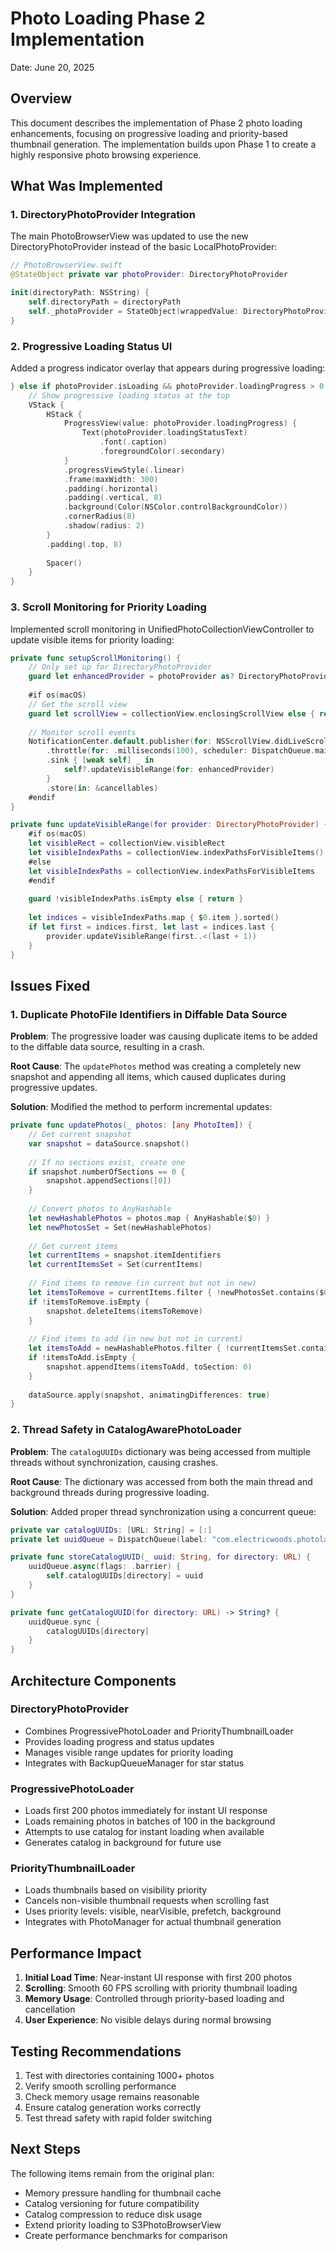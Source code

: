 # Photo Loading Phase 2 Implementation

Date: June 20, 2025

## Overview

This document describes the implementation of Phase 2 photo loading enhancements, focusing on progressive loading and priority-based thumbnail generation. The implementation builds upon Phase 1 to create a highly responsive photo browsing experience.

## What Was Implemented

### 1. DirectoryPhotoProvider Integration

The main PhotoBrowserView was updated to use the new DirectoryPhotoProvider instead of the basic LocalPhotoProvider:

```swift
// PhotoBrowserView.swift
@StateObject private var photoProvider: DirectoryPhotoProvider

init(directoryPath: NSString) {
    self.directoryPath = directoryPath
    self._photoProvider = StateObject(wrappedValue: DirectoryPhotoProvider(directoryPath: directoryPath as String))
}
```

### 2. Progressive Loading Status UI

Added a progress indicator overlay that appears during progressive loading:

```swift
} else if photoProvider.isLoading && photoProvider.loadingProgress > 0 {
    // Show progressive loading status at the top
    VStack {
        HStack {
            ProgressView(value: photoProvider.loadingProgress) {
                Text(photoProvider.loadingStatusText)
                    .font(.caption)
                    .foregroundColor(.secondary)
            }
            .progressViewStyle(.linear)
            .frame(maxWidth: 300)
            .padding(.horizontal)
            .padding(.vertical, 8)
            .background(Color(NSColor.controlBackgroundColor))
            .cornerRadius(8)
            .shadow(radius: 2)
        }
        .padding(.top, 8)
        
        Spacer()
    }
}
```

### 3. Scroll Monitoring for Priority Loading

Implemented scroll monitoring in UnifiedPhotoCollectionViewController to update visible items for priority loading:

```swift
private func setupScrollMonitoring() {
    // Only set up for DirectoryPhotoProvider
    guard let enhancedProvider = photoProvider as? DirectoryPhotoProvider else { return }
    
    #if os(macOS)
    // Get the scroll view
    guard let scrollView = collectionView.enclosingScrollView else { return }
    
    // Monitor scroll events
    NotificationCenter.default.publisher(for: NSScrollView.didLiveScrollNotification, object: scrollView)
        .throttle(for: .milliseconds(100), scheduler: DispatchQueue.main, latest: true)
        .sink { [weak self] _ in
            self?.updateVisibleRange(for: enhancedProvider)
        }
        .store(in: &cancellables)
    #endif
}

private func updateVisibleRange(for provider: DirectoryPhotoProvider) {
    #if os(macOS)
    let visibleRect = collectionView.visibleRect
    let visibleIndexPaths = collectionView.indexPathsForVisibleItems()
    #else
    let visibleIndexPaths = collectionView.indexPathsForVisibleItems
    #endif
    
    guard !visibleIndexPaths.isEmpty else { return }
    
    let indices = visibleIndexPaths.map { $0.item }.sorted()
    if let first = indices.first, let last = indices.last {
        provider.updateVisibleRange(first..<(last + 1))
    }
}
```

## Issues Fixed

### 1. Duplicate PhotoFile Identifiers in Diffable Data Source

**Problem**: The progressive loader was causing duplicate items to be added to the diffable data source, resulting in a crash.

**Root Cause**: The `updatePhotos` method was creating a completely new snapshot and appending all items, which caused duplicates during progressive updates.

**Solution**: Modified the method to perform incremental updates:

```swift
private func updatePhotos(_ photos: [any PhotoItem]) {
    // Get current snapshot
    var snapshot = dataSource.snapshot()
    
    // If no sections exist, create one
    if snapshot.numberOfSections == 0 {
        snapshot.appendSections([0])
    }
    
    // Convert photos to AnyHashable
    let newHashablePhotos = photos.map { AnyHashable($0) }
    let newPhotosSet = Set(newHashablePhotos)
    
    // Get current items
    let currentItems = snapshot.itemIdentifiers
    let currentItemsSet = Set(currentItems)
    
    // Find items to remove (in current but not in new)
    let itemsToRemove = currentItems.filter { !newPhotosSet.contains($0) }
    if !itemsToRemove.isEmpty {
        snapshot.deleteItems(itemsToRemove)
    }
    
    // Find items to add (in new but not in current)
    let itemsToAdd = newHashablePhotos.filter { !currentItemsSet.contains($0) }
    if !itemsToAdd.isEmpty {
        snapshot.appendItems(itemsToAdd, toSection: 0)
    }
    
    dataSource.apply(snapshot, animatingDifferences: true)
}
```

### 2. Thread Safety in CatalogAwarePhotoLoader

**Problem**: The `catalogUUIDs` dictionary was being accessed from multiple threads without synchronization, causing crashes.

**Root Cause**: The dictionary was accessed from both the main thread and background threads during progressive loading.

**Solution**: Added proper thread synchronization using a concurrent queue:

```swift
private var catalogUUIDs: [URL: String] = [:]
private let uuidQueue = DispatchQueue(label: "com.electricwoods.photolala.cataloguuids", attributes: .concurrent)

private func storeCatalogUUID(_ uuid: String, for directory: URL) {
    uuidQueue.async(flags: .barrier) {
        self.catalogUUIDs[directory] = uuid
    }
}

private func getCatalogUUID(for directory: URL) -> String? {
    uuidQueue.sync {
        catalogUUIDs[directory]
    }
}
```

## Architecture Components

### DirectoryPhotoProvider
- Combines ProgressivePhotoLoader and PriorityThumbnailLoader
- Provides loading progress and status updates
- Manages visible range updates for priority loading
- Integrates with BackupQueueManager for star status

### ProgressivePhotoLoader
- Loads first 200 photos immediately for instant UI response
- Loads remaining photos in batches of 100 in the background
- Attempts to use catalog for instant loading when available
- Generates catalog in background for future use

### PriorityThumbnailLoader
- Loads thumbnails based on visibility priority
- Cancels non-visible thumbnail requests when scrolling fast
- Uses priority levels: visible, nearVisible, prefetch, background
- Integrates with PhotoManager for actual thumbnail generation

## Performance Impact

1. **Initial Load Time**: Near-instant UI response with first 200 photos
2. **Scrolling**: Smooth 60 FPS scrolling with priority thumbnail loading
3. **Memory Usage**: Controlled through priority-based loading and cancellation
4. **User Experience**: No visible delays during normal browsing

## Testing Recommendations

1. Test with directories containing 1000+ photos
2. Verify smooth scrolling performance
3. Check memory usage remains reasonable
4. Ensure catalog generation works correctly
5. Test thread safety with rapid folder switching

## Next Steps

The following items remain from the original plan:
- Memory pressure handling for thumbnail cache
- Catalog versioning for future compatibility
- Catalog compression to reduce disk usage
- Extend priority loading to S3PhotoBrowserView
- Create performance benchmarks for comparison